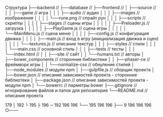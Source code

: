 Структура
├──backend                             //
├──database                            //
├──frontend                            //
│  ├──source                           // 
│  │  ├──game                          // игра
│  │  │  ├──audio                      // аудио
│  │  │  ├──images                     // изображения
│  │  │  │  └──rune.png                // спрайт рун
│  │  │  ├──scripts                    // скрипты
│  │  │  │  ├──stages                  // сцены игры
│  │  │  │  │  ├──Preloader.js         // загрузка 
│  │  │  │  │  ├──PlayGame.js          // сцена игры
│  │  │  │  │  └──MainMenu.js          // сцена меню
│  │  │  │  ├──config.js               // конфигурация движка
│  │  │  │  ├──main.js                 // вход в игру (инициализация движка и сцен)
│  │  │  │  └──textures.js             // описание текстур
│  │  │  ├──styles                     // стили
│  │  │  │  └──main.css                // основной стиль
│  │  │  ├──tests                      // тесты
│  │  │  └──index.html                 // 
│  │  ├──site                          // сайт
│  │  └──humans.txt                    // авторы
│  ├──bower_components                 // сторонние библиотеки
│  │  ├──phaser-ce                     // фреймворк игры
│  │  └──normalize-css                 // обнуление стилей
│  ├──node_modules                     // модули npm
│  ├──gulpfile.js                      // сборщик проекта
│  ├──bower.json                       // описание зависимостей проекта - сторонние библиотеки
│  ├──package.json                     // описание зависимостей проекта - модули npm
│  └──.bowerrc                         // парметры bower
├──.gitignore                          // игнорирование файлов и папок для репозитория
└──README.md                           // описание проекта

179             │
192             └
195             ├
196             ─
192 196 196     └──
195 196 196     ├──
9 196 196 196   ○───